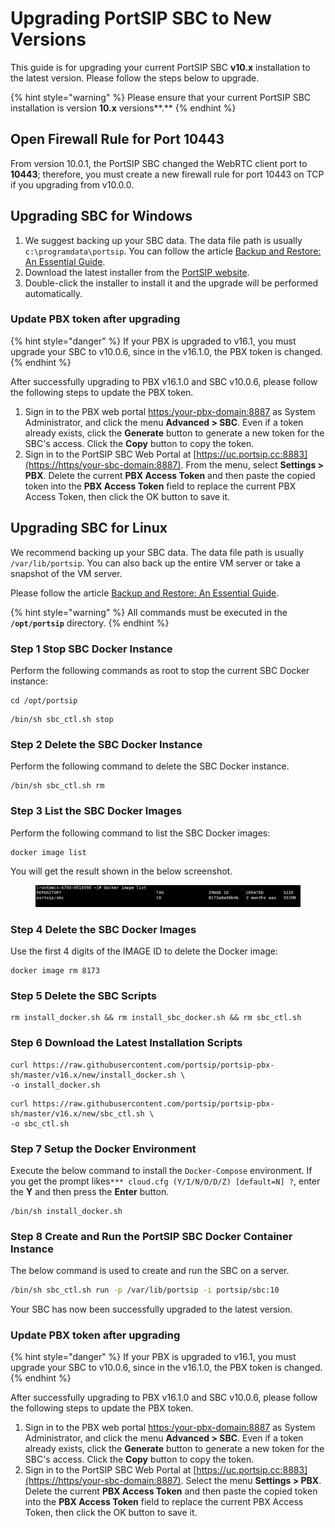# Upgrading PortSIP SBC to New Versions

This guide is for upgrading your current PortSIP SBC **v10.x** installation to the latest version. Please follow the steps below to upgrade.

{% hint style="warning" %}
Please ensure that your current PortSIP SBC installation is version **10.x** versions**.**
{% endhint %}

## Open Firewall Rule for Port 10443

From version 10.0.1, the PortSIP SBC changed the WebRTC client port to **10443**; therefore, you must create a new firewall rule for port 10443 on TCP if you upgrading from v10.0.0.

## Upgrading SBC for Windows

1. We suggest backing up your SBC data. The data file path is usually `c:\programdata\portsip`. You can follow the article [Backup and Restore: An Essential Guide](../backup-and-restore/).&#x20;
2. Download the latest installer from the [PortSIP website](https://www.portsip.com/download-portsip-sbc).&#x20;
3. Double-click the installer to install it and the upgrade will be performed automatically.

### Update PBX token after upgrading

{% hint style="danger" %}
If your PBX is upgraded to v16.1, you must upgrade your SBC to v10.0.6, since in the v16.1.0, the PBX token is changed.
{% endhint %}

After successfully upgrading to PBX v16.1.0 and SBC v10.0.6, please follow the following steps to update the PBX token.

1. Sign in to the PBX web portal [https:/your-pbx-domain:8887](https://https/your-pbx-domain:8887) as System Administrator, and click the menu **Advanced > SBC**. Even if a token already exists, click the **Generate** button to generate a new token for the SBC's access. Click the **Copy** button to copy the token.
2. Sign in to the PortSIP SBC Web Portal at [https://uc.portsip.cc:8883](https://https/your-sbc-domain:8887). From the menu, select **Settings > PBX**. Delete the current **PBX Access Token** and then paste the copied token into the **PBX Access Token** field to replace the current PBX Access Token, then click the OK button to save it.

## **Upgrading SBC for Linux**

We recommend backing up your SBC data. The data file path is usually `/var/lib/portsip`. You can also back up the entire VM server or take a snapshot of the VM server.

Please follow the article [Backup and Restore: An Essential Guide](../backup-and-restore/).

{% hint style="warning" %}
All commands must be executed in the **`/opt/portsip`** directory.
{% endhint %}

### Step 1 Stop SBC Docker Instance

Perform the following commands as root to stop the current SBC Docker instance:

```
cd /opt/portsip
```

```
/bin/sh sbc_ctl.sh stop
```

### Step 2 Delete the SBC Docker Instance

Perform the following command to delete the SBC Docker instance.

```
/bin/sh sbc_ctl.sh rm
```

### Step 3 List the SBC Docker Images

Perform the following command to list the SBC Docker images:

```
docker image list
```

You will get the result shown in the below screenshot.

<figure><img src="../.gitbook/assets/sbc_image.png" alt=""><figcaption></figcaption></figure>

### Step 4 Delete the SBC Docker Images

Use the first 4 digits of the IMAGE ID to delete the Docker image:

```
docker image rm 8173 
```

### Step 5 Delete the SBC Scripts

```
rm install_docker.sh && rm install_sbc_docker.sh && rm sbc_ctl.sh
```

### Step **6 Download the  Latest Installation Scripts**

```
curl https://raw.githubusercontent.com/portsip/portsip-pbx-sh/master/v16.x/new/install_docker.sh \
-o install_docker.sh
```

```
curl https://raw.githubusercontent.com/portsip/portsip-pbx-sh/master/v16.x/new/sbc_ctl.sh \
-o sbc_ctl.sh
```

### Step **7 Setup the Docker Environment**

Execute the below command to install the `Docker-Compose` environment. If you get the prompt likes`*** cloud.cfg (Y/I/N/O/D/Z) [default=N] ?`, enter the **Y** and then press the **Enter** button.

```
/bin/sh install_docker.sh
```

### Step 8 Create and Run the PortSIP SBC Docker Container Instance

The below command is used to create and run the SBC on a server.

```sh
/bin/sh sbc_ctl.sh run -p /var/lib/portsip -i portsip/sbc:10
```

Your SBC has now been successfully upgraded to the latest version.

### Update PBX token after upgrading

{% hint style="danger" %}
If your PBX is upgraded to v16.1, you must upgrade your SBC to v10.0.6, since in the v16.1.0, the PBX token is changed.
{% endhint %}

After successfully upgrading to PBX v16.1.0 and SBC v10.0.6, please follow the following steps to update the PBX token.

1. Sign in to the PBX web portal [https:/your-pbx-domain:8887](https://https/your-pbx-domain:8887) as System Administrator, and click the menu **Advanced > SBC**. Even if a token already exists, click the **Generate** button to generate a new token for the SBC's access. Click the **Copy** button to copy the token.
2. Sign in to the PortSIP SBC Web Portal at [https://uc.portsip.cc:8883](https://https/your-sbc-domain:8887). Select the menu **Settings > PBX**. Delete the current **PBX Access Token** and then paste the copied token into the **PBX Access Token** field to replace the current PBX Access Token, then click the OK button to save it.

